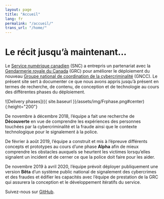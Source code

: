```yaml
---
layout: page
title: "Accueil"
lang: fr
permalink: "/accueil/"
trans_url: "/home/"
---
```


# Le récit jusqu’à maintenant...

Le [Service numérique canadien](https://numerique.canada.ca) (SNC) a entrepris un partenariat avec la [Gendarmerie royale du Canada](http://www.grc.gc.ca/) (GRC) pour améliorer le déploiement du nouveau [Groupe national de coordination de la cybercriminalité](http://www.rcmp.gc.ca/fr/groupe-national-coordination-cybercriminalite-gncc) (GNCC). Le présent site sert à documenter ce que nous avons appris jusqu’à présent en termes de recherche, de contenu, de conception et de technologie au cours des différentes phases du déploiement.

![Delivery phases]({{ site.baseurl }}/assets/img/Frphase.png#center){:height="200"}

De novembre à décembre 2018, l’équipe a fait une recherche de **Découverte** en vue de comprendre les expériences des personnes touchées par la cybercriminalité et la fraude ainsi que le contexte technologique pour le signalement à la police.

De février à août 2019, l’équipe a construit et mis à l’épreuve différents concepts et prototypes au cours d’une phase **Alpha** afin de mieux comprendre les obstacles auxquels se heurtent les victimes lorsqu’elles signalent un incident et de cerner ce que la police doit faire pour les aider.

De novembre 2019 à avril 2020, l’équipe prévoit déployer publiquement une version **Bêta** d’un système public national de signalement des cybercrimes et des fraudes et édifier les capacités avec l’équipe de prestation de la GRC qui assurera la conception et le développement itératifs du service.

Suivez-nous sur [GitHub](https://github.com/cds-snc/report-a-cybercrime).
